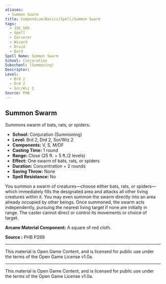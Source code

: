 ```yaml
---
aliases:
 - Summon Swarm
title: Compendium/Basics/Spell/Summon Swarm
tags:  
  - 35E_SRD  
  - Spell  
  - Sorcerer  
  - Wizard  
  - Druid  
  - Bard
Spell Name: Summon Swarm
School: Conjuration
Subschool: (Summoning)
Descriptor: 
Level:
  - Brd 2  
  - Drd 2  
  - Sor/Wiz 2
Source: PHB
---
```


## Summon Swarm

Summons swarm of bats, rats, or spiders.

- **School:** Conjuration (Summoning)  
- **Level:** Brd 2, Drd 2, Sor/Wiz 2  
- **Components:** V, S, M/DF  
- **Casting Time:** 1 round  
- **Range:** Close (25 ft. + 5 ft./2 levels)  
- **Effect:** One swarm of bats, rats, or spiders  
- **Duration:** Concentration + 2 rounds  
- **Saving Throw:** None  
- **Spell Resistance:** No  

You summon a swarm of creatures—choose either bats, rats, or spiders—which immediately fills the designated area and attacks all other living creatures within it. You may even summon the swarm directly into an area already occupied by other beings. Once summoned, the swarm acts independently, pursuing the nearest living target if none are initially in range. The caster cannot direct or control its movements or choice of target.

**Arcane Material Component:** A square of red cloth.

**Source :** PHB P289

---

This material is Open Game Content, and is licensed for public use under the terms of the Open Game License v1.0a.

---

This material is Open Game Content, and is licensed for public use under the terms of the Open Game License v1.0a.
